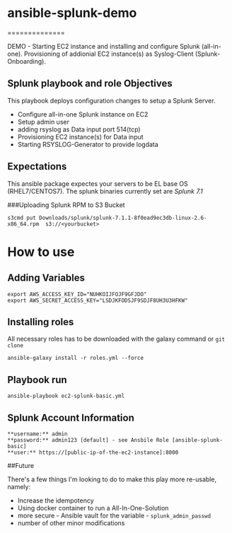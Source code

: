 # ansible-splunk-demo
==============

DEMO - Starting EC2 instance and installing and configure Splunk (all-in-one).
Provisioning of addionial EC2 instance(s) as Syslog-Client (Splunk-Onboarding).

## Splunk playbook and role Objectives
This playbook deploys configuration changes to setup a Splunk Server.
* Configure all-in-one Splunk instance on EC2
* Setup admin user
* adding rsyslog as Data input port 514(tcp)
* Provisioning EC2 instance(s) for Data input
* Starting RSYSLOG-Generator to provide logdata


## Expectations

This ansible package expectes your servers to be EL base OS (RHEL7/CENTOS7). The splunk binaries currently set are *Splunk 7.1*

###Uploading Splunk RPM to S3 Bucket
```
s3cmd put Downloads/splunk/splunk-7.1.1-8f0ead9ec3db-linux-2.6-x86_64.rpm  s3://<yourbucket>
```

# How to use

## Adding Variables
```
export AWS_ACCESS_KEY_ID="NUHKOIJFOJF9GFJDO"
export AWS_SECRET_ACCESS_KEY="LSDJKFODSJF9SDJF8UH3U3HFKW"
```

## Installing roles
All necessary roles has to be downloaded with the galaxy command or `git clone`
```
ansible-galaxy install -r roles.yml --force
```
## Playbook run
```
ansible-playbook ec2-splunk-basic.yml
```

## Splunk Account Information
```
**username:** admin
**password:** admin123 [default] - see Ansbile Role [ansible-splunk-basic]
**user:** https://[public-ip-of-the-ec2-instance]:8000
```

##Future

There's a few things I'm looking to do to make this play more re-usable, namely:

   * Increase the idempotency
   * Using docker container to run a All-In-One-Solution
   * more secure - Ansible vault for the variable -  `splunk_admin_passwd`
   * number of other minor modifications

